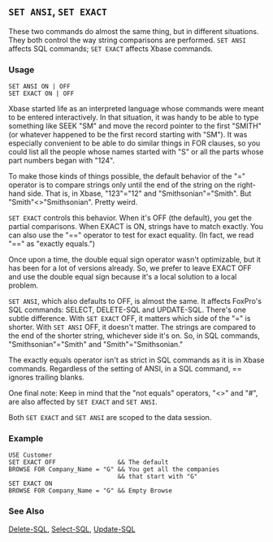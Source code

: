## `SET ANSI`, `SET EXACT`

These two commands do almost the same thing, but in different situations. They both control the way string comparisons are performed. `SET ANSI` affects SQL commands; `SET EXACT` affects Xbase commands.

### Usage

```foxpro
SET ANSI ON | OFF
SET EXACT ON | OFF
```

Xbase started life as an interpreted language whose commands were meant to be entered interactively. In that situation, it was handy to be able to type something like SEEK "SM" and move the record pointer to the first "SMITH" (or whatever happened to be the first record starting with "SM"). It was especially convenient to be able to do similar things in FOR clauses, so you could list all the people whose names started with "S" or all the parts whose part numbers began with "124".

To make those kinds of things possible, the default behavior of the "=" operator is to compare strings only until the end of the string on the right-hand side. That is, in Xbase, "123"="12" and "Smithsonian"="Smith". But "Smith"&lt;&gt;"Smithsonian". Pretty weird. 

`SET EXACT` controls this behavior. When it's OFF (the default), you get the partial comparisons. When EXACT is ON, strings have to match exactly. You can also use the "\==" operator to test for exact equality. (In fact, we read "\==" as "exactly equals.")

Once upon a time, the double equal sign operator wasn't optimizable, but it has been for a lot of versions already. So, we prefer to leave EXACT OFF and use the double equal sign because it's a local solution to a local problem.

`SET ANSI`, which also defaults to OFF, is almost the same. It affects FoxPro's SQL commands: SELECT, DELETE-SQL and UPDATE-SQL. There's one subtle difference. With `SET EXACT` OFF, it matters which side of the "=" is shorter. With `SET ANSI` OFF, it doesn't matter. The strings are compared to the end of the shorter string, whichever side it's on. So, in SQL commands, "Smithsonian"="Smith" and "Smith"="Smithsonian."

The exactly equals operator isn't as strict in SQL commands as it is in Xbase commands. Regardless of the setting of ANSI, in a SQL command, == ignores trailing blanks.

One final note: Keep in mind that the "not equals" operators, "&lt;&gt;" and "#", are also affected by `SET EXACT` and `SET ANSI`.

Both `SET EXACT` and `SET ANSI` are scoped to the data session.

### Example

```foxpro
USE Customer
SET EXACT OFF                 && The default
BROWSE FOR Company_Name = "G" && You get all the companies
                              && that start with "G"
SET EXACT ON
BROWSE FOR Company_Name = "G" && Empty Browse
```
### See Also

[Delete-SQL](s4g352.md), [Select-SQL](s4g088.md), [Update-SQL](s4g412.md)